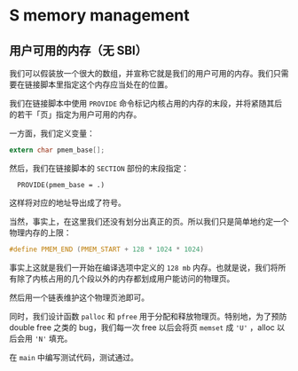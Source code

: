 # S memory management

## 用户可用的内存（无 SBI）

我们可以假装放一个很大的数组，并宣称它就是我们的用户可用的内存。我们只需要在链接脚本里指定这个内存应当处在的位置。

我们在链接脚本中使用 ``PROVIDE`` 命令标记内核占用的内存的末段，并将紧随其后的若干「页」指定为用户可用的内存。

一方面，我们定义变量：

``` C
extern char pmem_base[];
```

然后，我们在链接脚本的 ``SECTION`` 部份的末段指定：

```
  PROVIDE(pmem_base = .)
```

这样将对应的地址导出成了符号。

当然，事实上，在这里我们还没有划分出真正的页。所以我们只是简单地约定一个物理内存的上限：

``` C
#define PMEM_END (PMEM_START + 128 * 1024 * 1024)
```

事实上这就是我们一开始在编译选项中定义的 ``128 mb`` 内存。也就是说，我们将所有除了内核占用的几个段以外的内存都划成用户能访问的物理页。

然后用一个链表维护这个物理页池即可。

同时，我们设计函数 ``palloc`` 和 ``pfree`` 用于分配和释放物理页。特别地，为了预防 double free 之类的 bug，我们每一次 free 以后会将页 ``memset`` 成 ``'U'`` ，alloc 以后会用 ``'N'`` 填充。

在 ``main`` 中编写测试代码，测试通过。